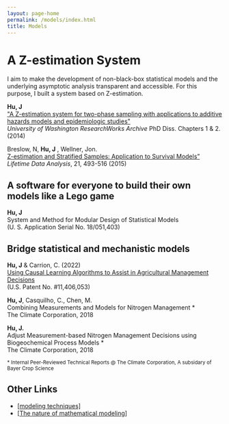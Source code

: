 ```yaml
---
layout: page-home
permalink: /models/index.html
title: Models
---
```

# A Z-estimation System

I aim to make the development of non-black-box statistical models  and the underlying asymptotic analysis transparent and accessible. For this purpose, I built a system based on Z-estimation.

**Hu, J**<br/>
["A Z-estimation system for two-phase sampling with applications to additive hazards models and epidemiologic studies"](https://digital.lib.washington.edu/researchworks/handle/1773/27427)<br/>
*University of Washington ResearchWorks Archive* PhD Diss. Chapters 1 & 2. (2014)

Breslow, N, **Hu, J** , Wellner, Jon.<br/>
[Z-estimation and Stratified Samples: Application to Survival Models”](https://www.ncbi.nlm.nih.gov/pmc/articles/PMC4503541/)<br/>
*Lifetime Data Analysis*, 21, 493-516 (2015)

<!-- ## Application example of the Z-system --- Development of Additive hazards models> -->

<!-- **Hu**, J,  Breslow, N, Chan, Gary, Couper, D.<br/> -->
<!-- ["Estimating Disease Hazard Differences from Case-Cohort Studies"](https://link.springer.com/article/10.1007/s10654-021-00739-3)<br/> -->
<!-- *European Journal of Epidemiology*, Jun, 1-14 (2021) -->

<!-- ### Software-->

<!-- **Hu, J.**<br/> -->
<!-- ["Fit Additive Hazards Models for Survival Analysis"](https://github.com/katehu/addhazard) [[link2]](https://cran.r-<!-- <!-- project.org/web/packages/addhazard/index.html)<br/> -->
<!-- CRAN - Package *addhazard* (2020)<br/> -->
<!-- [[user's manual]](https://cran.r-project.org/web/packages/addhazard/addhazard.pdf)-->

<!-- Ding, V and **Hu**, J.<br/> -->
<!-- [Additive Hazards](https://addhazard.shinyapps.io/addhazard_shiny/?_ga=2.22828659.979974368.1670686069-1357428355.1670686069)<br/> -->
<!-- Shinyapp-->

<!-- ### Tutorials-->

<!-- Analysis of a National Wilms Tumor Study dataset<br/>-->
<!-- [[code]](https://www.mn.uio.no/math/english/research/groups/statistics-data-science/handbook-of-case-control-studies/chapter-<!-- 17/bc_ah_analysis_for_table_17.4.html) -->

<!-- Analysis of an Atherosclerosis Risk in Communities Study (ARIC) dataset<br/> -->
<!-- [[code]](https://static-content.springer.com/esm/art%3A10.1007%2Fs10654-021-00739-3/MediaObjects/10654_2021_739_MOESM1_ESM.pdf)[[scientific <!-- questions]](https://link.springer.com/article/10.1007/s10654-021-00739-3)-->

## A software for everyone to build their own models like a Lego game

<!-- Unlike  machine learning, I aim to let this system help people instead of machines to learn. To learn what? --- express structures behind data, --> <!-- the limitations and sometimes danger from imperfect data-->

**Hu, J**<br/>
System and Method for Modular Design of Statistical Models<br/>
(U. S. Application Serial No. 18/051,403) 

## Bridge statistical and mechanistic models

<!--This can reveal and sometimes handle data issues that mechanistic modelers may ignore.-->

**Hu, J** & Carrion, C. (2022)<br/>
[Using Causal Learning Algorithms to Assist in Agricultural Management Decisions](https://uspto.report/patent/grant/11,406,053)<br/>
(U.S. Patent No. #11,406,053)

**Hu, J**, Casquilho, C., Chen, M.<br/>
Combining Measurements and Models for Nitrogen Management *<br/>
The Climate Corporation, 2018 

**Hu, J.**<br/>
Adjust Measurement-based Nitrogen Management Decisions using Biogeochemical Process Models *<br/>
The Climate Corporation, 2018

<small>* Internal Peer-Reviewed Technical Reports @ The Climate Corporation, A subsidary of Bayer Crop Science</small>

## Other Links

- [[modeling techniques]](https://fab.cba.mit.edu/classes/864.23/people/Kate/index.html) 
- [[The nature of mathematical modeling]](https://fab.cba.mit.edu/classes/864.23/) 

